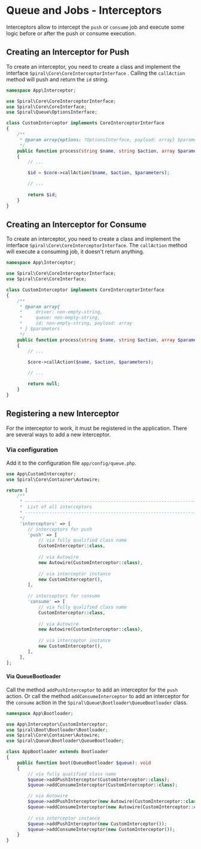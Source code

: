 # Queue and Jobs - Interceptors

Interceptors allow to intercept the `push` or `consume` job and execute some logic before or after the push or
consume execution.

## Creating an Interceptor for Push

To create an interceptor, you need to create a class and implement the interface `Spiral\Core\CoreInterceptorInterface` .
Calling the `callAction` method will push and return the `id` string.

```php
namespace App\Interceptor;

use Spiral\Core\CoreInterceptorInterface;
use Spiral\Core\CoreInterface;
use Spiral\Queue\OptionsInterface;

class CustomInterceptor implements CoreInterceptorInterface
{
    /**
     * @param array{options: ?OptionsInterface, payload: array} $parameters
     */
    public function process(string $name, string $action, array $parameters, CoreInterface $core): string
    {
        // ...

        $id = $core->callAction($name, $action, $parameters);

        // ...
        
        return $id;
    }
}
```

## Creating an Interceptor for Consume

To create an interceptor, you need to create a class and implement the interface `Spiral\Core\CoreInterceptorInterface`.
The `callAction` method will execute a consuming job, it doesn't return anything.

```php
namespace App\Interceptor;

use Spiral\Core\CoreInterceptorInterface;
use Spiral\Core\CoreInterface;

class CustomInterceptor implements CoreInterceptorInterface
{
    /**
     * @param array{
     *     driver: non-empty-string, 
     *     queue: non-empty-string, 
     *     id: non-empty-string, payload: array
     * } $parameters
     */
    public function process(string $name, string $action, array $parameters, CoreInterface $core): mixed
    {
        // ...
        
        $core->callAction($name, $action, $parameters);

        // ...

        return null;
    }
}
```

## Registering a new Interceptor

For the interceptor to work, it must be registered in the application. There are several ways to add a new interceptor.

### Via configuration

Add it to the configuration file `app/config/queue.php`.

```php
use App\CustomInterceptor;
use Spiral\Core\Container\Autowire;

return [    
    /**
     * -------------------------------------------------------------------------
     *  List of all interceptors
     * -------------------------------------------------------------------------
     */
     'interceptors' => [
        // interceptors for push
        'push' => [
            // via fully qualified class name
            CustomInterceptor::class,
        
            // via Autowire
            new Autowire(CustomInterceptor::class),     
            
            // via interceptor instance
            new CustomInterceptor(),
        ],
        
        // interceptors for consume
        'consume' => [
            // via fully qualified class name
            CustomInterceptor::class,
        
            // via Autowire
            new Autowire(CustomInterceptor::class),     
            
            // via interceptor instance
            new CustomInterceptor(),
        ],
     ],
];
```

#### Via QueueBootloader

Call the method `addPushInterceptor` to add an interceptor for the `push` action. Or call the method `addConsumeInterceptor` 
to add an interceptor for the `consume` action in the `Spiral\Queue\Bootloader\QueueBootloader` class.

```php
namespace App\Bootloader;

use App\Interceptor\CustomInterceptor;
use Spiral\Boot\Bootloader\Bootloader;
use Spiral\Core\Container\Autowire;
use Spiral\Queue\Bootloader\QueueBootloader;

class AppBootloader extends Bootloader
{
    public function boot(QueueBootloader $queue): void
    {
        // via fully qualified class name
        $queue->addPushInterceptor(CustomInterceptor::class);
        $queue->addConsumeInterceptor(CustomInterceptor::class);

        // via Autowire
        $queue->addPushInterceptor(new Autowire(CustomInterceptor::class));
        $queue->addConsumeInterceptor(new Autowire(CustomInterceptor::class));
        
        // via interceptor instance
        $queue->addPushInterceptor(new CustomInterceptor());
        $queue->addConsumeInterceptor(new CustomInterceptor());
    }
}
```
